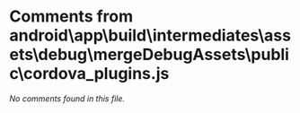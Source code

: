 # Comments from android\app\build\intermediates\assets\debug\mergeDebugAssets\public\cordova_plugins.js

*No comments found in this file.*
